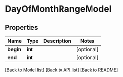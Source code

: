 # DayOfMonthRangeModel

## Properties
Name | Type | Description | Notes
------------ | ------------- | ------------- | -------------
**begin** | **int** |  | [optional] 
**end** | **int** |  | [optional] 

[[Back to Model list]](../README.md#documentation-for-models) [[Back to API list]](../README.md#documentation-for-api-endpoints) [[Back to README]](../README.md)


